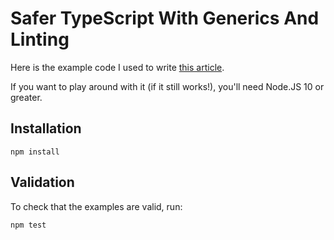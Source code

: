 # Safer TypeScript With Generics And Linting

Here is the example code I used to write
[this article](http://farmdev.com/thoughts/115/safer-typescript-with-generics-and-linting/).

If you want to play around with it (if it still works!),
you'll need Node.JS 10 or greater.

## Installation

```
npm install
```

## Validation

To check that the examples are valid, run:

```
npm test
```
